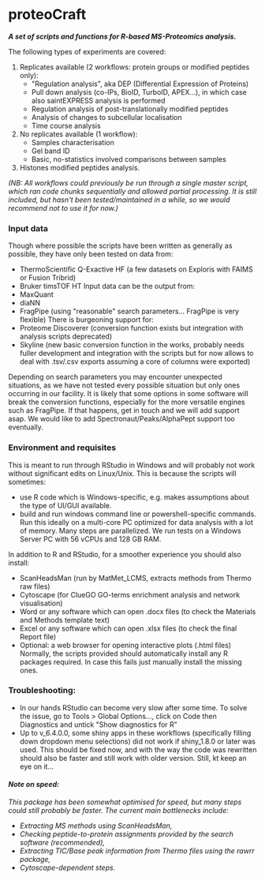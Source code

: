 # proteoCraft

<b><i>A set of scripts and functions for R-based MS-Proteomics analysis.</i></b>

The following types of experiments are covered:
 1) Replicates available (2 workflows: protein groups or modified peptides only):
	- "Regulation analysis", aka DEP (Differential Expression of Proteins)
	- Pull down analysis (co-IPs, BioID, TurboID, APEX...), in which case also saintEXPRESS analysis is performed
	- Regulation analysis of post-translationally modified peptides
	- Analysis of changes to subcellular localisation
	- Time course analysis
 2) No replicates available (1 workflow):
	- Samples characterisation
	- Gel band ID
	- Basic, no-statistics involved comparisons between samples
 3) Histones modified peptides analysis.

<i>(NB: All workflows could previously be run through a single master script, which ran code chunks sequentially and allowed partial processing. It is still included, but hasn't been tested/maintained in a while, so we would recommend not to use it for now.)</i>


### Input data
Though where possible the scripts have been written as generally as possible, they have only been tested on data from:
 - ThermoScientific Q-Exactive HF (a few datasets on Exploris with FAIMS or Fusion Tribrid)
 - Bruker timsTOF HT
Input data can be the output from:
 - MaxQuant
 - diaNN
 - FragPipe (using "reasonable" search parameters... FragPipe is very flexible)
There is burgeoning support for:
 - Proteome Discoverer (conversion function exists but integration with analysis scripts deprecated)
 - Skyline (new basic conversion function in the works, probably needs fuller development and integration with the scripts but for now allows to deal with .tsv/.csv exports assuming a core of columns were exported)

Depending on search parameters you may encounter unexpected situations, as we have not tested every possible situation but only ones occurring in our facility. It is likely that some options in some software will break the conversion functions, especially for the more versatile engines such as FragPipe. If that happens, get in touch and we will add support asap.
We would like to add Spectronaut/Peaks/AlphaPept support too eventually.


### Environment and requisites
This is meant to run through RStudio in Windows and will probably not work without significant edits on Linux/Unix.
This is because the scripts will sometimes:
 - use R code which is Windows-specific, e.g. makes assumptions about the type of UI/GUI available.
 - build and run windows command line or powershell-specific commands.
Run this ideally on a multi-core PC optimized for data analysis with a lot of memory. Many steps are parallelized. We run tests on a Windows Server PC with 56 vCPUs and 128 GB RAM.

In addition to R and RStudio, for a smoother experience you should also install:
 - ScanHeadsMan (run by MatMet_LCMS, extracts methods from Thermo raw files)
 - Cytoscape (for ClueGO GO-terms enrichment analysis and network visualisation)
 - Word or any software which can open .docx files (to check the Materials and Methods template text)
 - Excel or any software which can open .xlsx files (to check the final Report file)
 - Optional: a web browser for opening interactive plots (.html files)
Normally, the scripts provided should automatically install any R packages required.
In case this fails just manually install the missing ones.


### Troubleshooting:
 - In our hands RStudio can become very slow after some time. To solve the issue, go to Tools > Global Options..., click on Code then Diagnostics and untick "Show diagnostics for R"
 - Up to v_6.4.0.0, some shiny apps in these workflows (specifically filling down dropdown menu selections) did not work if shiny_1.8.0 or later was used. This should be fixed now, and with the way the code was rewritten should also be faster and still work with older version. Still, kt keep an eye on it...

#### <i>Note on speed:</i>
<i>This package has been somewhat optimised for speed, but many steps could still probably be faster. The current main bottlenecks include:<i/>
 - <i>Extracting MS methods using ScanHeadsMan,<i/>
 - <i>Checking peptide-to-protein assignments provided by the search software (recommended),<i/>
 - <i>Extracting TIC/Base peak information from Thermo files using the rawrr package,<i/>
 - <i>Cytoscape-dependent steps.<i/>
